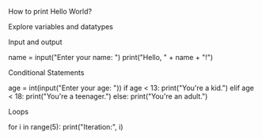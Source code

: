 How to print Hello World?

Explore variables and datatypes

Input and output

name = input("Enter your name: ")
print("Hello, " + name + "!")


Conditional Statements

age = int(input("Enter your age: "))
if age < 13:
    print("You're a kid.")
elif age < 18:
    print("You're a teenager.")
else:
    print("You're an adult.")




Loops

for i in range(5):
    print("Iteration:", i)

